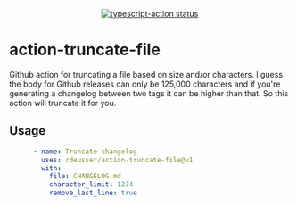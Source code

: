 <p align="center">
  <a href="https://github.com/rdeusser/action-truncate-file/actions"><img alt="typescript-action status" src="https://github.com/rdeusser/action-truncate-file/actions/workflows/test.yml/badge.svg"></a>
</p>

# action-truncate-file

Github action for truncating a file based on size and/or characters. I guess the
body for Github releases can only be 125,000 characters and if you're generating
a changelog between two tags it can be higher than that. So this action will
truncate it for you.

## Usage

```yaml
      - name: Truncate changelog
        uses: rdeusser/action-truncate-file@v1
        with:
          file: CHANGELOG.md
          character_limit: 1234
          remove_last_line: true
```
